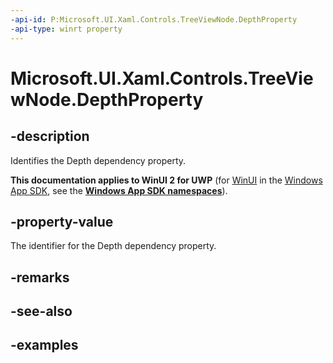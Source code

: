 ```yaml
---
-api-id: P:Microsoft.UI.Xaml.Controls.TreeViewNode.DepthProperty
-api-type: winrt property
---
```

<!-- Property syntax.
public DependencyProperty DepthProperty { get; }
-->

# Microsoft.UI.Xaml.Controls.TreeViewNode.DepthProperty


## -description

Identifies the Depth dependency property.


**This documentation applies to WinUI 2 for UWP** (for [WinUI](/windows/apps/winui/winui3/) in the [Windows App SDK](/windows/apps/windows-app-sdk/), see the **[Windows App SDK namespaces](/windows/windows-app-sdk/api/winrt/)**).

## -property-value

The identifier for the Depth dependency property.


## -remarks


## -see-also


## -examples



